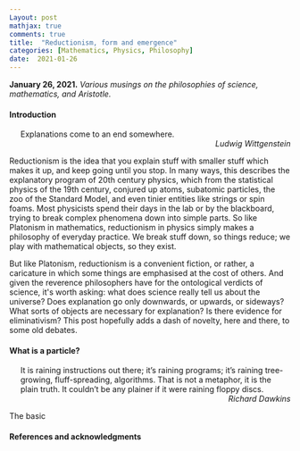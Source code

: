 ```yaml
---
Layout: post
mathjax: true
comments: true
title:  "Reductionism, form and emergence"
categories: [Mathematics, Physics, Philosophy]
date:  2021-01-26
---
```


**January 26, 2021.** *Various musings on the philosophies of science, mathematics, and Aristotle.*

#### Introduction

<span style="padding-left: 20px; display:block">
Explanations come to an end somewhere.
</span>

<div style="text-align: right"><i>Ludwig Wittgenstein</i> </div>

Reductionism is the idea that you explain stuff with
smaller stuff which makes it up, and keep going until you stop.
In many ways, this describes the explanatory program of 20th century
physics, which from the statistical physics of the 19th century,
conjured up atoms, subatomic particles, the zoo of the Standard Model, and even
tinier entities like strings or spin foams.
Most physicists spend their days in the lab or by the blackboard,
trying to break complex phenomena down into simple parts.
So like Platonism in mathematics, reductionism in physics simply makes
a philosophy of everyday practice.
We break stuff down, so things reduce; we play with
mathematical objects, so they exist.

But like Platonism, reductionism is a convenient fiction, or rather, a
caricature in which some things are emphasised at the cost of others.
And given the reverence philosophers have for the ontological verdicts of
science, it's worth asking: what does science really tell us about the
universe? Does explanation go only downwards, or upwards, or sideways?
What sorts of objects are necessary for explanation? Is there evidence
for eliminativism?
This post hopefully adds a dash of novelty, here and there, to some
old debates.

#### What is a particle?

<span style="padding-left: 20px; display:block">
It is raining instructions out there; it’s raining programs; it’s
raining tree-growing, fluff-spreading, algorithms. That is not a
metaphor, it is the plain truth. It couldn’t be any plainer if it were
raining floppy discs.
</span>

<div style="text-align: right"><i>Richard Dawkins</i> </div>

The basic 

#### References and acknowledgments

